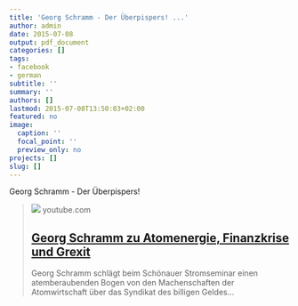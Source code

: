 ```yaml
---
title: 'Georg Schramm - Der Überpispers! ...'
author: admin
date: 2015-07-08
output: pdf_document
categories: []
tags:
- facebook
- german
subtitle: ''
summary: ''
authors: []
lastmod: 2015-07-08T13:50:03+02:00
featured: no
image:
  caption: ''
  focal_point: ''
  preview_only: no
projects: []
slug: []
---
```

Georg Schramm - Der Überpispers!
> [![](https://i.ytimg.com/vi/c8H58ccYaLk/maxresdefault.jpg)](https://www.youtube.com/watch?v=c8H58ccYaLk)
> youtube.com
> ## [Georg Schramm zu Atomenergie, Finanzkrise und Grexit](https://www.youtube.com/watch?v=c8H58ccYaLk)
>
>Georg Schramm schlägt beim Schönauer Stromseminar einen atemberaubenden Bogen von den Machenschaften der Atomwirtschaft über das Syndikat des billigen Geldes...

